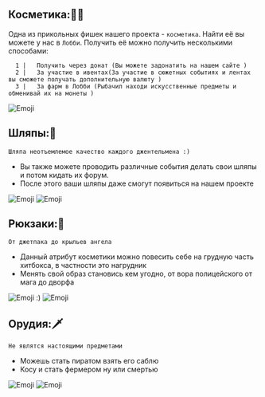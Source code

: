 

## Косметика:👨‍🚀
Одна из прикольных фишек нашего проекта - `косметика`. Найти её вы можете у нас в `Лобби`. Получить её можно получить несколькими способами:
```
  1 |   Получить через донат (Вы можете задонатить на нашем сайте )
  2 |   За участие в ивентах(За участие в сюжетных событиях и лентах вы сможете получать дополнительную валюту )
  3 |   За фарм в Лобби (Рыбачил находи искусственные предметы и обменивай их на монеты )
```

<img src="/line1.webp" alt="Emoji">

## Шляпы:🎩
 `Шляпа неотъемлемое качество каждого джентельмена :)`
 
 * Вы также можете проводить различные события делать свои шляпы и потом кидать их форум.
 * После этого ваши шляпы даже смогут появиться на нашем проекте 
<img src="/golow.webp" alt="Emoji">

<img src="/line2.webp" alt="Emoji">

## Рюкзаки:🎒
 `От джетпака до крыльев ангела`
 * Данный атрибут косметики можно повесить себе на грудную часть хитбокса, в частности это нагрудник 
 * Менять свой образ становись кем угодно, от вора полицейского от мага до дворфа 


<img src="/rykzak.webp" alt="Emoji">
:)
<img src="/line1.webp" alt="Emoji">

## Орудия:🗡️
`Не являтся настоящими предметами`
* Можешь стать пиратом взять его саблю
* Косу и стать фермером ну или смертью
<img src="/ruka.webp" alt="Emoji">

<img src="/line2.webp" alt="Emoji">

